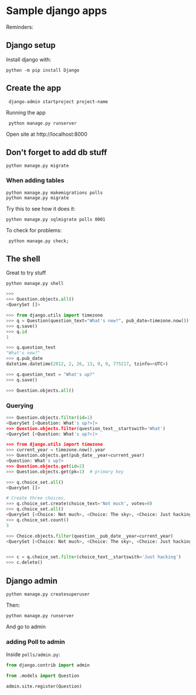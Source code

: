 # Sample django apps

Reminders:
## Django setup
Install django with:

```shell
python -m pip install Django
```

## Create the app
```shell
 django-admin startproject project-name
```

Running the app
```shell
 python manage.py runserver
```
Open site at http://localhost:8000

## Don't forget to add db stuff
```shell
python manage.py migrate

```

### When adding tables

```shell
python manage.py makemigrations polls
python manage.py migrate
```

Try this to see how it does it:

```shell
python manage.py sqlmigrate polls 0001
```

To check for problems:
```shell
 python manage.py check;
 ```

## The shell

Great to try stuff
```shell
python manage.py shell
```
```python
>>>
>>> Question.objects.all()
<QuerySet []>

>>> from django.utils import timezone
>>> q = Question(question_text="What's new?", pub_date=timezone.now())
>>> q.save()
>>> q.id
1

>>> q.question_text
"What's new?"
>>> q.pub_date
datetime.datetime(2012, 2, 26, 13, 0, 0, 775217, tzinfo=<UTC>)

>>> q.question_text = "What's up?"
>>> q.save()

>>> Question.objects.all()
```
### Querying
```python
>>> Question.objects.filter(id=1)
<QuerySet [<Question: What's up?>]>
>>> Question.objects.filter(question_text__startswith='What')
<QuerySet [<Question: What's up?>]>

>>> from django.utils import timezone
>>> current_year = timezone.now().year
>>> Question.objects.get(pub_date__year=current_year)
<Question: What's up?>
>>> Question.objects.get(id=2)
>>> Question.objects.get(pk=1)  # primary key

>>> q.choice_set.all()
<QuerySet []>

# Create three choices.
>>> q.choice_set.create(choice_text='Not much', votes=0)
>>> q.choice_set.all()
<QuerySet [<Choice: Not much>, <Choice: The sky>, <Choice: Just hacking again>]>
>>> q.choice_set.count()
3

>>> Choice.objects.filter(question__pub_date__year=current_year)
<QuerySet [<Choice: Not much>, <Choice: The sky>, <Choice: Just hacking again>]>


>>> c = q.choice_set.filter(choice_text__startswith='Just hacking')
>>> c.delete()
```


## Django admin
```shell
python manage.py createsuperuser
```
Then:
```shell
python manage.py runserver
```
And go to admin

### adding Poll to admin

Inside `polls/admin.py`:

```python
from django.contrib import admin

from .models import Question

admin.site.register(Question)
```
